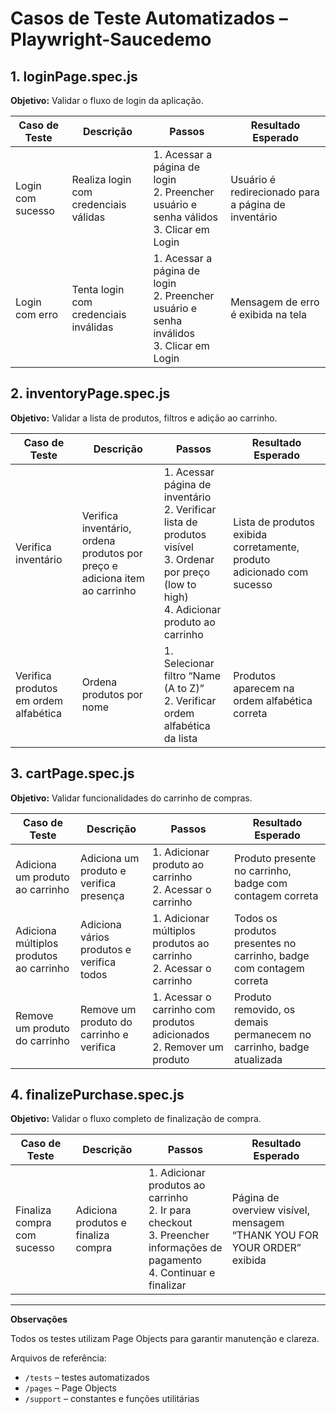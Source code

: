 
# Casos de Teste Automatizados – Playwright-Saucedemo

## 1. loginPage.spec.js

**Objetivo:** Validar o fluxo de login da aplicação.

| Caso de Teste      | Descrição                              | Passos                                                                 | Resultado Esperado                                      |
|--------------------|----------------------------------------|-----------------------------------------------------------------------|---------------------------------------------------------|
| Login com sucesso  | Realiza login com credenciais válidas  | 1. Acessar a página de login<br>2. Preencher usuário e senha válidos<br>3. Clicar em Login | Usuário é redirecionado para a página de inventário     |
| Login com erro     | Tenta login com credenciais inválidas  | 1. Acessar a página de login<br>2. Preencher usuário e senha inválidos<br>3. Clicar em Login | Mensagem de erro é exibida na tela                     |

## 2. inventoryPage.spec.js

**Objetivo:** Validar a lista de produtos, filtros e adição ao carrinho.

| Caso de Teste                      | Descrição                                         | Passos                                                                                 | Resultado Esperado                                      |
|------------------------------------|---------------------------------------------------|----------------------------------------------------------------------------------------|---------------------------------------------------------|
| Verifica inventário                | Verifica inventário, ordena produtos por preço e adiciona item ao carrinho | 1. Acessar página de inventário<br>2. Verificar lista de produtos visível<br>3. Ordenar por preço (low to high)<br>4. Adicionar produto ao carrinho | Lista de produtos exibida corretamente, produto adicionado com sucesso |
| Verifica produtos em ordem alfabética | Ordena produtos por nome                          | 1. Selecionar filtro “Name (A to Z)”<br>2. Verificar ordem alfabética da lista         | Produtos aparecem na ordem alfabética correta           |

## 3. cartPage.spec.js

**Objetivo:** Validar funcionalidades do carrinho de compras.

| Caso de Teste                      | Descrição                                         | Passos                                                                                 | Resultado Esperado                                      |
|------------------------------------|---------------------------------------------------|----------------------------------------------------------------------------------------|---------------------------------------------------------|
| Adiciona um produto ao carrinho    | Adiciona um produto e verifica presença           | 1. Adicionar produto ao carrinho<br>2. Acessar o carrinho                              | Produto presente no carrinho, badge com contagem correta|
| Adiciona múltiplos produtos ao carrinho | Adiciona vários produtos e verifica todos         | 1. Adicionar múltiplos produtos ao carrinho<br>2. Acessar o carrinho                   | Todos os produtos presentes no carrinho, badge com contagem correta|
| Remove um produto do carrinho      | Remove um produto do carrinho e verifica          | 1. Acessar o carrinho com produtos adicionados<br>2. Remover um produto                | Produto removido, os demais permanecem no carrinho, badge atualizada|

## 4. finalizePurchase.spec.js

**Objetivo:** Validar o fluxo completo de finalização de compra.

| Caso de Teste                  | Descrição                                 | Passos                                                                                 | Resultado Esperado                                      |
|-------------------------------|-------------------------------------------|----------------------------------------------------------------------------------------|---------------------------------------------------------|
| Finaliza compra com sucesso   | Adiciona produtos e finaliza compra       | 1. Adicionar produtos ao carrinho<br>2. Ir para checkout<br>3. Preencher informações de pagamento<br>4. Continuar e finalizar | Página de overview visível, mensagem “THANK YOU FOR YOUR ORDER” exibida|

---

**Observações**

Todos os testes utilizam Page Objects para garantir manutenção e clareza.

Arquivos de referência:

- `/tests` – testes automatizados
- `/pages` – Page Objects
- `/support` – constantes e funções utilitárias
